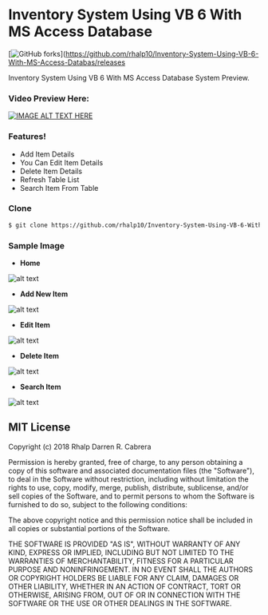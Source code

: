 #  Inventory System Using VB 6 With MS Access Database
[![GitHub forks](https://img.shields.io/badge/release-v1.1.0-blue.svg?style=for-the-badge)](https://github.com/rhalp10/Inventory-System-Using-VB-6-With-MS-Access-Databas/releases

Inventory System Using VB 6 With MS Access Database System Preview.

### Video Preview Here:

[![IMAGE ALT TEXT HERE](http://img.youtube.com/vi/z_G-ImU1Zf0/0.jpg)](https://youtu.be/z_G-ImU1Zf0)
###  Features!
  - Add Item Details
  - You Can Edit Item Details
  - Delete Item Details
  - Refresh Table List
  - Search Item From Table
### Clone

```sh
$ git clone https://github.com/rhalp10/Inventory-System-Using-VB-6-With-MS-Access-Database
```



### Sample Image
 - **Home**

![alt text](https://github.com/rhalp10/Inventory-System-Using-VB-6-With-MS-Access-Database/blob/master/sample/vlcsnap-error397.png?raw=true "Empty Table")
- **Add New Item**

![alt text](https://github.com/rhalp10/Inventory-System-Using-VB-6-With-MS-Access-Database/blob/master/sample/vlcsnap-error189.png?raw=true "Add New Item")
- **Edit Item**


![alt text](https://github.com/rhalp10/Inventory-System-Using-VB-6-With-MS-Access-Database/blob/master/sample/vlcsnap-error962.png?raw=true "Edit Item")

- **Delete Item**

![alt text](https://github.com/rhalp10/Inventory-System-Using-VB-6-With-MS-Access-Database/blob/master/sample/vlcsnap-error260.png?raw=true "Delete Item")

- **Search Item**

![alt text](https://github.com/rhalp10/Inventory-System-Using-VB-6-With-MS-Access-Database/blob/master/sample/vlcsnap-error318.png?raw=true "Search Item")



MIT License
----
Copyright (c) 2018 Rhalp Darren R. Cabrera

Permission is hereby granted, free of charge, to any person obtaining a copy
of this software and associated documentation files (the "Software"), to deal
in the Software without restriction, including without limitation the rights
to use, copy, modify, merge, publish, distribute, sublicense, and/or sell
copies of the Software, and to permit persons to whom the Software is
furnished to do so, subject to the following conditions:

The above copyright notice and this permission notice shall be included in all
copies or substantial portions of the Software.

THE SOFTWARE IS PROVIDED "AS IS", WITHOUT WARRANTY OF ANY KIND, EXPRESS OR
IMPLIED, INCLUDING BUT NOT LIMITED TO THE WARRANTIES OF MERCHANTABILITY,
FITNESS FOR A PARTICULAR PURPOSE AND NONINFRINGEMENT. IN NO EVENT SHALL THE
AUTHORS OR COPYRIGHT HOLDERS BE LIABLE FOR ANY CLAIM, DAMAGES OR OTHER
LIABILITY, WHETHER IN AN ACTION OF CONTRACT, TORT OR OTHERWISE, ARISING FROM,
OUT OF OR IN CONNECTION WITH THE SOFTWARE OR THE USE OR OTHER DEALINGS IN THE
SOFTWARE.
